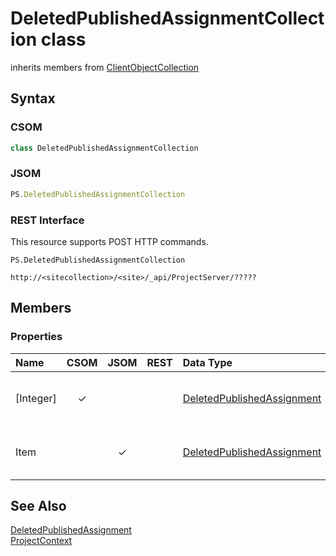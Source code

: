 [comment]: # (Name:DeletedPublishedAssignmentCollection)
[comment]: # (Type:class)
[comment]: # (Status:Incomplete)

# <a name="name"></a>DeletedPublishedAssignmentCollection class

inherits members from [ClientObjectCollection<DeletedPublishedAssignment>](https://msdn.microsoft.com/EN-US/library/ee539303)<br/>

<a name="description"></a>

## <a name="syntax"></a>Syntax

### CSOM

```C#
class DeletedPublishedAssignmentCollection 
```
### JSOM

```JavaScript
PS.DeletedPublishedAssignmentCollection
```
### REST Interface

This resource supports POST HTTP commands.

```
PS.DeletedPublishedAssignmentCollection

http://<sitecollection>/<site>/_api/ProjectServer/?????
```

## <a name="members"></a>Members

### <a name="properties"></a>Properties

|**Name**|**CSOM**|**JSOM**|**REST**|**Data Type**|**Description**|
|:-----|:-----:|:-----:|:-----:|:-----|:-----|
|<a name="[Integer]"></a>[Integer]|&#x2713;|||[DeletedPublishedAssignment](DeletedPublishedAssignment.md)|Gets a [DeletedPublishedAssignment](DeletedPublishedAssignment.md) from the collection at the specified index.|
|<a name="Item"></a>Item||&#x2713;||[DeletedPublishedAssignment](DeletedPublishedAssignment.md)|Gets a [DeletedPublishedAssignment](DeletedPublishedAssignment.md) from the collection at the specified index.|

## <a name="seeAlso"></a>See Also

[DeletedPublishedAssignment](DeletedPublishedAssignment.md)<br/>
[ProjectContext](ProjectContext.md)<br/>
